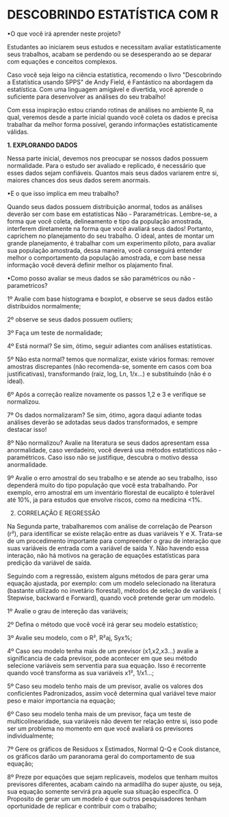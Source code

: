
# DESCOBRINDO ESTATÍSTICA COM R  

•O que você irá aprender neste projeto?

  Estudantes ao iniciarem seus estudos e necessitam avaliar estatísticamente seus trabalhos, acabam
se perdendo ou  se desesperando ao se deparar com equações e conceitos complexos.

  Caso você seja leigo na ciência estatística, recomendo o livro "Descobrindo a Estatística usando SPPS" de Andy Field,
é Fantástico na abordagem da estatística. Com uma linguagem amigável e divertida, você aprende o suficiente para
desenvolver as análises do seu trabalho!

  Com essa inspiração estou criando rotinas de análises no ambiente R, na qual, veremos desde a parte inicial quando você coleta os dados e precisa trabalhar da melhor forma possível, gerando informações estatisticamente válidas.


**1. EXPLORANDO DADOS**

  Nessa parte inicial, devemos nos preocupar se nossos dados possuem normalidade. Para o estudo ser avaliado e replicado, é necessário que esses dados sejam confiáveis. Quantos mais seus dados variarem entre si, maiores chances dos seus dados serem anormais.
 
•E o que isso implica em meu trabalho?
 
  Quando seus dados possuem distribuição anormal, todos as análises deverão ser com base em estatísticas Não - Pararamétricas. Lembre-se, a forma que você coleta, delineamento e tipo da população amostrada, interferem diretamente na forma que você avaliará seus dados! Portanto, caprichem no planejamento do seu trabalho. O ideal, antes de montar um grande planejamento, é trabalhar com um experimento piloto, para avaliar sua população amostrada, dessa maneira, você conseguirá entender melhor o comportamento da população amostrada, e com base nessa informação você deverá definir melhor os plajamento final.
 
•Como posso avaliar se meus dados se são paramétricos ou não - parametricos?
 
 1º Avalie com base histograma e boxplot, e observe se seus dados estão distribuidos normalmente;
 
 2º observe se seus dados possuem outliers;
 
 3º Faça um teste de normalidade;
 
 4º Está normal? Se sim, ótimo, seguir adiantes com análises estatísticas.
 
 5º Não esta normal? temos que normalizar, existe vários formas: remover amostras discrepantes (não recomenda-se, somente em casos com boa justificativas),  transformando (raiz, log, Ln, 1/x...) e substituíndo (não é o ideal).
 
 6º Após a correção realize novamente os passos 1,2 e 3 e verifique se normalizou.
 
 7º Os dados normalizaram? Se sim, ótimo, agora daqui adiante todas análises deverão se adotadas seus dados transformados, e sempre destacar isso!
 
 8º Não normalizou? Avalie na literatura se seus dados apresentam essa anormalidade, caso verdadeiro, você deverá usa métodos estatísticos não - paramétricos. Caso isso não se justifique, descubra o motivo dessa anormalidade.
 
 9º Avalie o erro amostral do seu trabalho e se atende ao seu trabalho, isso dependerá muito do tipo população que você esta trabalhando. Por exemplo, erro amostral em um inventário florestal de eucalipto é tolerável até 10%, ja para estudos que envolve riscos, como na medicina <1%.

2. CORRELAÇÃO E REGRESSÃO

  Na Segunda parte, trabalharemos com análise de correlação de Pearson (r²), para identificar se existe relação entre as duas variáveis Y e X. Trata-se de um procedimento importante para compreender o grau de interação que suas variáveis de entrada com a variável de saída Y. Não havendo essa interação, não há motivos na geração de equações estatísticas para predição da variável de saída.

  Seguindo com  a regressão, existem alguns métodos de para gerar uma equação ajustada, por exemplo: com um modelo selecionado na literatura (bastante utilizado no invetário florestal), métodos de seleção de variáveis ( Stepwise, backward e Forward), quando você pretende gerar um modelo.

1º Avalie o grau de intereção das variáveis;

2º Defina o método que você você irá gerar seu modelo estatístico;

3º Avalie seu modelo, com o R², R²aj, Syx%;

4º Caso seu modelo tenha mais de um previsor (x1,x2,x3...) avalie a significancia de cada previsor, pode acontecer em que seu método selecione variáveis sem serventia para sua equação. Isso é recorrente  quando você transforma as sua variáveis x1², 1/x1...;

5º Caso seu modelo tenho mais de um previsor, avalie os valores dos conficientes Padronizados, assim você determina qual variável teve maior peso e maior importancia na equação;

6º Caso seu modelo tenha mais de um previsor, faça um teste de multicolinearidade, sua variáveis não devem ter relação entre si, isso pode ser um problema no momento em que você avaliará os previsores individualmente;

7º Gere os gráficos de Residuos x Estimados, Normal Q-Q e Cook distance, os gráficos darão um paranorama geral do comportamento de sua equação;

8º Preze por equações que sejam replicaveis, modelos que tenham muitos previsores diferentes, acabam caindo na armadilha do super ajuste, ou seja, sua equação somente servirá pra aquele sua situação específica. O Proposito de gerar um um modelo é que outros pesquisadores tenham oportunidade de replicar e contribuir com o trabalho;

